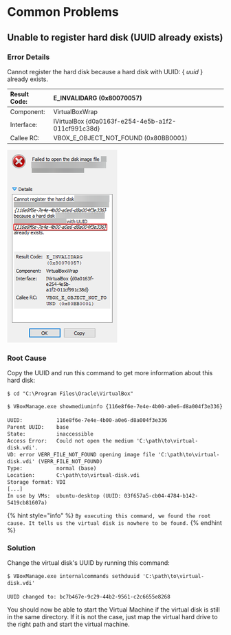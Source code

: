 # Common Problems

## Unable to register hard disk \(UUID already exists\)

### Error Details

Cannot register the hard disk because a hard disk with UUID: { _uuid_  } already exists. 

| Result Code: | E\_INVALIDARG \(0x80070057\) |
| :--- | :--- |
| Component: | VirtualBoxWrap |
| Interface: | IVirtualBox {d0a0163f-e254-4e5b-a1f2-011cf991c38d} |
| Callee RC: | VBOX\_E\_OBJECT\_NOT\_FOUND \(0x80BB0001\) |

![Existing UUID error](../../.gitbook/assets/image.png)

### Root Cause

Copy the UUID and run this command to get more information about this hard disk:

```text
$ cd "C:\Program Files\Oracle\VirtualBox"
```

```text
$ VBoxManage.exe showmediuminfo {116e8f6e-7e4e-4b00-a0e6-d8a004f3e336}

UUID:           116e8f6e-7e4e-4b00-a0e6-d8a004f3e336
Parent UUID:    base
State:          inaccessible
Access Error:   Could not open the medium 'C:\path\to\virtual-disk.vdi'.
VD: error VERR_FILE_NOT_FOUND opening image file 'C:\path\to\virtual-disk.vdi' (VERR_FILE_NOT_FOUND)
Type:           normal (base)
Location:       C:\path\to\virtual-disk.vdi
Storage format: VDI
[...]
In use by VMs:  ubuntu-desktop (UUID: 03f657a5-cb04-4784-b142-5419cb81607a)
```

{% hint style="info" %}
`By executing this command, we found the root cause. It tells us the virtual disk is nowhere to be found.`
{% endhint %}

### Solution

Change the virtual disk's UUID by running this command:

```text
$ VBoxManage.exe internalcommands sethduuid 'C:\path\to\virtual-disk.vdi'

UUID changed to: bc7b467e-9c29-44b2-9561-c2c6655e8268
```

You should now be able to start the Virtual Machine if the virtual disk is still in the same directory. If it is not the case, just map the virtual hard drive to the right path and start the virtual machine.



